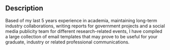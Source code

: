 ## Description
Based of my last 5 years experience in academia, maintaining long-term industry collaborations, writing reports for government projects and a social media publicity team for different research-related events, I have compiled a large collection of email templates that may prove to be useful for your graduate, industry or related professional communications.
